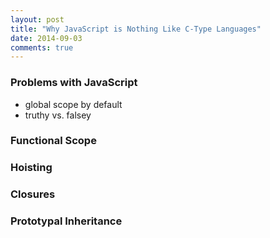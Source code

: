 ```yaml
---
layout: post
title: "Why JavaScript is Nothing Like C-Type Languages"
date: 2014-09-03
comments: true
---
```


### Problems with JavaScript  

- global scope by default  
- truthy vs. falsey 

### Functional Scope 

### Hoisting  

### Closures  

### Prototypal Inheritance  

